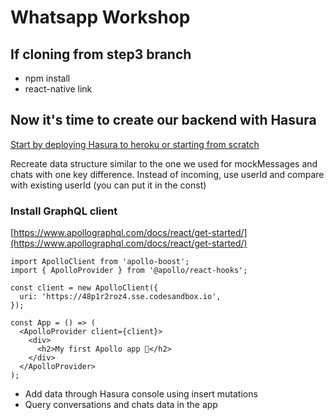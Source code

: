 # Whatsapp Workshop

## If cloning from step3 branch

- npm install
- react-native link

## Now it's time to create our backend with Hasura

[Start by deploying Hasura to heroku or starting from scratch](https://docs.hasura.io/1.0/graphql/manual/deployment/heroku/using-existing-heroku-database.html)

Recreate data structure similar to the one we used for mockMessages and chats with one key difference. Instead of incoming, use userId and compare with existing userId (you can put it in the const)

### Install GraphQL client

[https://www.apollographql.com/docs/react/get-started/](https://www.apollographql.com/docs/react/get-started/)

```
import ApolloClient from 'apollo-boost';
import { ApolloProvider } from '@apollo/react-hooks';

const client = new ApolloClient({
  uri: 'https://48p1r2roz4.sse.codesandbox.io',
});

const App = () => (
  <ApolloProvider client={client}>
    <div>
      <h2>My first Apollo app 🚀</h2>
    </div>
  </ApolloProvider>
);

```

- Add data through Hasura console using insert mutations
- Query conversations and chats data in the app






